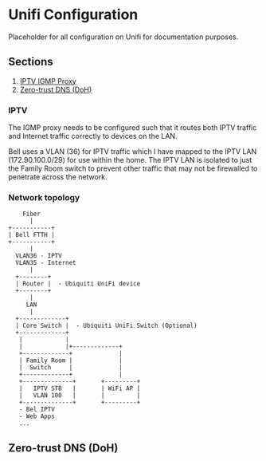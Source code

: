 # Unifi Configuration


Placeholder for all configuration on Unifi for documentation purposes.

## Sections
1. [IPTV IGMP Proxy]([url](https://github.com/dP210/Unifi/edit/main/README.md#zero-trust-dns-doh))
2. [Zero-trust DNS (DoH)](https://github.com/dP210/Unifi/edit/main/README.md#zero-trust-dns-doh)


### IPTV
The IGMP proxy needs to be configured such that it routes both IPTV traffic and Internet traffic correctly to devices on the LAN. 

Bell uses a VLAN (36) for IPTV traffic which I have mapped to the IPTV LAN (172.90.100.0/29) for use within the home. The IPTV LAN is isolated to just the Family Room switch to prevent other traffic that may not be firewalled to penetrate across the network.

### Network topology

        Fiber
          |
    +-----------+
    | Bell FTTH |
    +-----------+
          |
      VLAN36 - IPTV
      VLAN35 - Internet
          |
      +--------+
      | Router |  - Ubiquiti UniFi device
      +--------+
          |
         LAN
          |
      +-------------+
      | Core Switch |  - Ubiquiti UniFi Switch (Optional)
      +-------------+
       |            | 
       |            |+-------------+ 
       +-------------+             |  
       | Family Room |             |   
       |  Switch     |             |
       +-------------+             |  
       +--------------+       +---------+      
       |   IPTV STB   |       | WiFi AP |      
       |   VLAN 100   |       |         |
       +--------------+       +---------+      
       - Bel IPTV
       - Web Apps 
       ...
## Zero-trust DNS (DoH)
